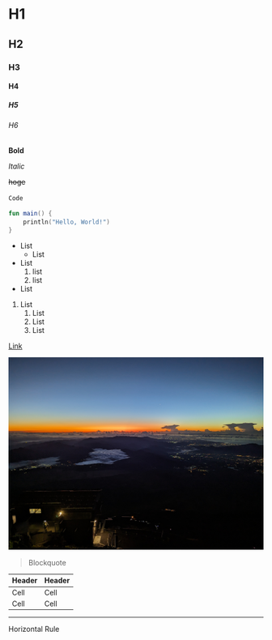 # H1
## H2
### H3
#### H4
##### H5
###### H6

**Bold**

*Italic*

~~hoge~~

`Code`

```kotlin
fun main() {
    println("Hello, World!")
}
```

- List
    - List
- List
    1. list
    2. list
- List

1. List
    1. List
    2. List
    3. List 

[Link](https://www.google.com)

![Image](images/coming_soon.jpg)

> Blockquote

| Header | Header |
| ------ | ------ |
| Cell   | Cell   |
| Cell   | Cell   |

---

Horizontal Rule

[//]: # (This is a comment. It will not be included in the output file.)
